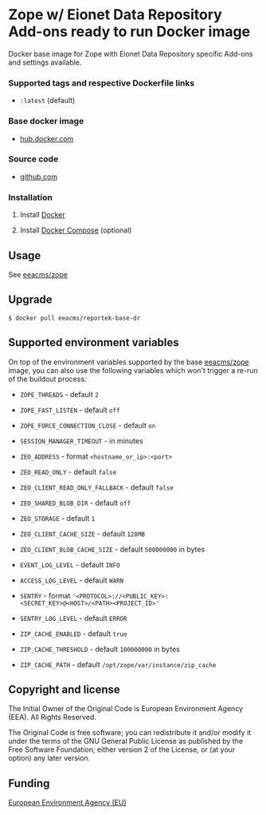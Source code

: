 # Zope w/ Eionet Data Repository Add-ons ready to run Docker image

Docker base image for Zope with Eionet Data Repository specific Add-ons and settings available.

### Supported tags and respective Dockerfile links

  - `:latest` (default)

### Base docker image

 - [hub.docker.com](https://hub.docker.com/r/eeacms/reportek-base-dr/)

### Source code

  - [github.com](http://github.com/eea/eea.docker.reportek.base-dr-instance)

### Installation

1. Install [Docker](https://www.docker.com/)

2. Install [Docker Compose](https://docs.docker.com/compose/) (optional)

## Usage

See [eeacms/zope](https://hub.docker.com/r/eeacms/zope)

## Upgrade

    $ docker pull eeacms/reportek-base-dr

## Supported environment variables

On top of the environment variables supported by the base [eeacms/zope](https://hub.docker.com/r/eeacms/zope) image, you can also use the following variables which won't trigger a re-run of the buildout process:
- `ZOPE_THREADS` - default `2`
- `ZOPE_FAST_LISTEN` - default `off`


- `ZOPE_FORCE_CONNECTION_CLOSE` - default `on`
- `SESSION_MANAGER_TIMEOUT` - in minutes
- `ZEO_ADDRESS` - format `<hostname_or_ip>:<port>`
- `ZEO_READ_ONLY` - default `false`
- `ZEO_CLIENT_READ_ONLY_FALLBACK` - default `false`
- `ZEO_SHARED_BLOB_DIR` - default `off`
- `ZEO_STORAGE` - default `1`
- `ZEO_CLIENT_CACHE_SIZE` - default `128MB`
- `ZEO_CLIENT_BLOB_CACHE_SIZE` - default `500000000` in bytes
- `EVENT_LOG_LEVEL` - default `INFO`
- `ACCESS_LOG_LEVEL` - default `WARN`
- `SENTRY` - format `'<PROTOCOL>://<PUBLIC_KEY>:<SECRET_KEY>@<HOST>/<PATH><PROJECT_ID>'`
- `SENTRY_LOG_LEVEL` - default `ERROR`
- `ZIP_CACHE_ENABLED` - default `true`
- `ZIP_CACHE_THRESHOLD` - default `100000000` in bytes
- `ZIP_CACHE_PATH` - default `/opt/zope/var/instance/zip_cache`

## Copyright and license

The Initial Owner of the Original Code is European Environment Agency (EEA).
All Rights Reserved.

The Original Code is free software;
you can redistribute it and/or modify it under the terms of the GNU
General Public License as published by the Free Software Foundation;
either version 2 of the License, or (at your option) any later
version.

## Funding

[European Environment Agency (EU)](http://eea.europa.eu)
